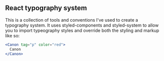 ## React typography system
This is a collection of tools and conventions I've used to create a typography system. It uses styled-components and styled-system to allow you to import typeography styles and override both the styling and markup like so: 

```jsx
<Canon tag="p" color="red">
  Canon
</Canon>
```
